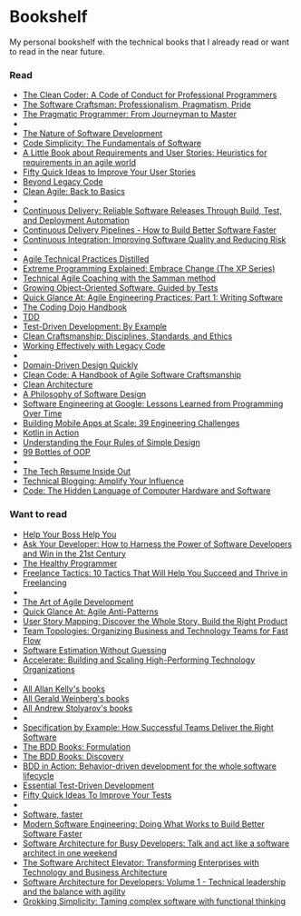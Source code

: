 # Bookshelf

My personal bookshelf with the technical books that I already read or want to read in the near future.

### Read

* [The Clean Coder: A Code of Conduct for Professional Programmers](https://www.goodreads.com/book/show/10284614-the-clean-coder?from_search=true&from_srp=true&qid=EmJTczFoSi&rank=2)
* [The Software Craftsman: Professionalism, Pragmatism, Pride](https://www.goodreads.com/book/show/23215733-the-software-craftsman?from_search=true&from_srp=true&qid=pd3MkBt8bW&rank=2)
* [The Pragmatic Programmer: From Journeyman to Master](https://www.goodreads.com/book/show/4099.The_Pragmatic_Programmer?from_search=true&from_srp=true&qid=FnLaqtNfIJ&rank=1)
* 
* [The Nature of Software Development](https://www.goodreads.com/book/show/23016056-the-nature-of-software-development?ac=1&from_search=true&qid=a8zueN851I&rank=1)
* [Code Simplicity: The Fundamentals of Software](https://www.goodreads.com/book/show/13234063-code-simplicity?from_search=true&from_srp=true&qid=D9vBzmE0tS&rank=3)
* [A Little Book about Requirements and User Stories: Heuristics for requirements in an agile world](https://www.goodreads.com/book/show/34971826-a-little-book-about-requirements-and-user-stories?from_search=true&from_srp=true&qid=2QFsfkrRN1&rank=3)
* [Fifty Quick Ideas to Improve Your User Stories](https://www.goodreads.com/book/show/21411450-fifty-quick-ideas-to-improve-your-user-stories?from_search=true&from_srp=true&qid=FEe8TD31uZ&rank=1)
* [Beyond Legacy Code](https://www.goodreads.com/book/show/26088456-beyond-legacy-code?from_search=true&from_srp=true&qid=b8sRtkllYQ&rank=1)
* [Clean Agile: Back to Basics](https://www.goodreads.com/book/show/45280021-clean-agile?from_search=true&from_srp=true&qid=f4ivuQTGfM&rank=1)
* 
* [Continuous Delivery: Reliable Software Releases Through Build, Test, and Deployment Automation](https://www.goodreads.com/book/show/8686650-continuous-delivery?from_search=true&from_srp=true&qid=jWpcAtTNGc&rank=1)
* [Continuous Delivery Pipelines - How to Build Better Software Faster](https://www.goodreads.com/book/show/56771495-continuous-delivery-pipelines---how-to-build-better-software-faster?from_search=true&from_srp=true&qid=KApTGnXo6L&rank=2)
* [Continuous Integration: Improving Software Quality and Reducing Risk](https://www.goodreads.com/book/show/1311542.Continuous_Integration?from_search=true&from_srp=true&qid=m3HreUJ3ax&rank=2)
* 
* [Agile Technical Practices Distilled](https://www.goodreads.com/book/show/41758433-agile-technical-practices-distilled?from_search=true&from_srp=true&qid=JfJvptFONl&rank=1)
* [Extreme Programming Explained: Embrace Change (The XP Series)](https://www.goodreads.com/book/show/67833.Extreme_Programming_Explained?ac=1&from_search=true&qid=uKHrUeXnE6&rank=1)
* [Technical Agile Coaching with the Samman method](https://www.goodreads.com/book/show/56659570-technical-agile-coaching-with-the-samman-method)
* [Growing Object-Oriented Software, Guided by Tests](https://www.goodreads.com/book/show/4268826-growing-object-oriented-software-guided-by-tests)
* [Quick Glance At: Agile Engineering Practices: Part 1: Writing Software](https://www.goodreads.com/book/show/54136102-quick-glance-at?from_search=true&from_srp=true&qid=NWAdZ3rIJC&rank=5)
* [The Coding Dojo Handbook](https://www.goodreads.com/book/show/17925612-the-coding-dojo-handbook)
* [TDD](https://www.goodreads.com/book/show/32618000-tdd?from_search=true&from_srp=true&qid=GjOITM6GqI&rank=6)
* [Test-Driven Development: By Example](https://www.goodreads.com/book/show/387190.Test_Driven_Development)
* [Clean Craftsmanship: Disciplines, Standards, and Ethics](https://www.goodreads.com/book/show/58611332-clean-craftsmanship?from_search=true&from_srp=true&qid=M2zNjz9Xgj&rank=2)
* [Working Effectively with Legacy Code](https://www.goodreads.com/book/show/44919.Working_Effectively_with_Legacy_Code?from_search=true&from_srp=true&qid=7XSCpcZn1t&rank=1)
* 
* [Domain-Driven Design Quickly](https://www.goodreads.com/book/show/2558105.Domain_Driven_Design_Quickly?from_search=true&from_srp=true&qid=HZCQaArLZd&rank=1)
* [Clean Code: A Handbook of Agile Software Craftsmanship](https://www.goodreads.com/book/show/3735293-clean-code?from_search=true&from_srp=true&qid=DB4ONkqgKh&rank=1)
* [Clean Architecture](https://www.goodreads.com/book/show/18043011-clean-architecture?from_search=true&from_srp=true&qid=PGY6bQ1kxs&rank=1)
* [A Philosophy of Software Design](https://www.goodreads.com/book/show/39996759-a-philosophy-of-software-design?from_search=true&from_srp=true&qid=QgTewZjGX0&rank=1)
* [Software Engineering at Google: Lessons Learned from Programming Over Time](https://www.goodreads.com/book/show/48816586-software-engineering-at-google?from_search=true&from_srp=true&qid=SzmPE18nnR&rank=1)
* [Building Mobile Apps at Scale: 39 Engineering Challenges](https://www.goodreads.com/book/show/57668267-building-mobile-apps-at-scale?from_search=true&from_srp=true&qid=opZcmAsoXD&rank=1)
* [Kotlin in Action](https://www.goodreads.com/book/show/29242249-kotlin-in-action?from_search=true&from_srp=true&qid=kScxC4Z7Xl&rank=1)
* [Understanding the Four Rules of Simple Design](https://www.goodreads.com/book/show/21841698-understanding-the-four-rules-of-simple-design?from_search=true&from_srp=true&qid=reKu5QpAJK&rank=1)
* [99 Bottles of OOP](https://www.goodreads.com/book/show/31183020-99-bottles-of-oop?from_search=true&from_srp=true&qid=kWFhktOOyK&rank=1)
*
* [The Tech Resume Inside Out](https://thetechresume.com/)
* [Technical Blogging: Amplify Your Influence](https://www.goodreads.com/book/show/45856607-technical-blogging?ac=1&from_search=true&qid=aqMXdLQgnn&rank=1)
* [Code: The Hidden Language of Computer Hardware and Software](https://www.goodreads.com/book/show/44882.Code?from_search=true&from_srp=true&qid=3JUv1rzBH8&rank=1)

### Want to read

* [Help Your Boss Help You](https://www.goodreads.com/book/show/57729490-help-your-boss-help-you)
* [Ask Your Developer: How to Harness the Power of Software Developers and Win in the 21st Century](https://www.goodreads.com/book/show/48716700-ask-your-developer)
* [The Healthy Programmer](https://www.goodreads.com/book/show/17229509-the-healthy-programmer)
* [Freelance Tactics: 10 Tactics That Will Help You Succeed and Thrive in Freelancing](https://www.goodreads.com/book/show/58863543-freelance-tactics?from_search=true&from_srp=true&qid=n2IbxxpniC&rank=2)
*
* [The Art of Agile Development](https://www.goodreads.com/book/show/1654215.The_Art_of_Agile_Development)
* [Quick Glance At: Agile Anti-Patterns](https://www.goodreads.com/book/show/38490227-quick-glance-at?from_search=true&from_srp=true&qid=NWAdZ3rIJC&rank=1)
* [User Story Mapping: Discover the Whole Story, Build the Right Product](https://www.goodreads.com/book/show/22221112-user-story-mapping?from_search=true&from_srp=true&qid=hKRETi5JQt&rank=1)
* [Team Topologies: Organizing Business and Technology Teams for Fast Flow](https://www.goodreads.com/book/show/44135420-team-topologies?from_search=true&from_srp=true&qid=oHnsDSNTg8&rank=1)
* [Software Estimation Without Guessing](https://www.goodreads.com/book/show/53104134-software-estimation-without-guessing)
* [Accelerate: Building and Scaling High-Performing Technology Organizations](https://www.goodreads.com/book/show/35747076-accelerate?from_search=true&from_srp=true&qid=2I6BPTNtJ8&rank=5)
*
* [All Allan Kelly's books](https://leanpub.com/u/allankelly)
* [All Gerald Weinberg's books](https://www.goodreads.com/author/show/174075.Gerald_M_Weinberg?from_search=true&from_srp=true)
* [All Andrew Stolyarov's books](http://stolyarov.info/books/programming_intro)
*
* [Specification by Example: How Successful Teams Deliver the Right Software](https://www.goodreads.com/book/show/10288718-specification-by-example)
* [The BDD Books: Formulation](https://www.goodreads.com/book/show/53450097-the-bdd-books)
* [The BDD Books: Discovery](https://www.goodreads.com/book/show/36126762-the-bdd-books)
* [BDD in Action: Behavior-driven development for the whole software lifecycle](https://www.goodreads.com/book/show/20578311-bdd-in-action)
* [Essential Test-Driven Development](https://www.goodreads.com/book/show/29952608-essential-test-driven-development)
* [Fifty Quick Ideas To Improve Your Tests](https://www.goodreads.com/book/show/25564600-fifty-quick-ideas-to-improve-your-tests)
*
* [Software, faster](https://www.goodreads.com/book/show/34209962-software-faster?from_search=true&from_srp=true&qid=4Kp5CfhxV6&rank=3)
* [Modern Software Engineering: Doing What Works to Build Better Software Faster](https://www.amazon.com/Modern-Software-Engineering-Discipline-Development/dp/0137314914)
* [Software Architecture for Busy Developers: Talk and act like a software architect in one weekend](https://www.amazon.com/Software-Architecture-Busy-Developers-architect-ebook-dp-B09B2R6QN8/dp/B09B2R6QN8/ref=mt_other?_encoding=UTF8&me=&qid=)
* [The Software Architect Elevator: Transforming Enterprises with Technology and Business Architecture](https://www.goodreads.com/book/show/49828197-the-software-architect-elevator?from_search=true&from_srp=true&qid=DYVPyCKxB5&rank=1)
* [Software Architecture for Developers: Volume 1 - Technical leadership and the balance with agility](https://www.goodreads.com/book/show/33221518-software-architecture-for-developers?from_search=true&from_srp=true&qid=agAV9tvllm&rank=1)
* [Grokking Simplicity: Taming complex software with functional thinking](https://www.goodreads.com/book/show/52257623-grokking-simplicity?from_search=true&from_srp=true&qid=9e7dV1v4QZ&rank=1)
